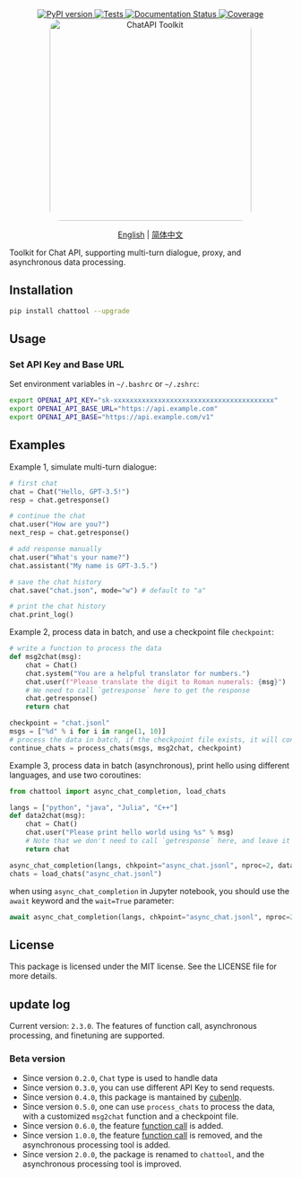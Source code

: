 <div align="center">
    <a href="https://pypi.python.org/pypi/chattool">
        <img src="https://img.shields.io/pypi/v/chattool.svg" alt="PyPI version" />
    </a>
    <a href="https://github.com/cubenlp/chattool/actions/workflows/test.yml">
        <img src="https://github.com/cubenlp/chattool/actions/workflows/test.yml/badge.svg" alt="Tests" />
    </a>
    <a href="https://chattool.cubenlp.com">
        <img src="https://img.shields.io/badge/docs-github_pages-blue.svg" alt="Documentation Status" />
    </a>
    <a href="https://codecov.io/gh/cubenlp/chattool">
        <img src="https://codecov.io/gh/cubenlp/chattool/branch/master/graph/badge.svg" alt="Coverage" />
    </a>
</div>

<div align="center">
    <img src="https://qiniu.wzhecnu.cn/PicBed6/picgo/chattool.jpeg" alt="ChatAPI Toolkit" width="360", style="border-radius: 20px;">

[English](README_en.md) | [简体中文](README.md)
</div>


<!-- 
[![Updates](https://pyup.io/repos/github/cubenlp/chattool/shield.svg)](https://pyup.io/repos/github/cubenlp/chattool/) 
-->

Toolkit for Chat API, supporting multi-turn dialogue, proxy, and asynchronous data processing.

## Installation

```bash
pip install chattool --upgrade
```

## Usage

### Set API Key and Base URL

Set environment variables in `~/.bashrc` or `~/.zshrc`:

```bash
export OPENAI_API_KEY="sk-xxxxxxxxxxxxxxxxxxxxxxxxxxxxxxxxxxxxxxxx"
export OPENAI_API_BASE_URL="https://api.example.com"
export OPENAI_API_BASE="https://api.example.com/v1"
```

## Examples

Example 1, simulate multi-turn dialogue:

```python
# first chat
chat = Chat("Hello, GPT-3.5!")
resp = chat.getresponse()

# continue the chat
chat.user("How are you?")
next_resp = chat.getresponse()

# add response manually
chat.user("What's your name?")
chat.assistant("My name is GPT-3.5.")

# save the chat history
chat.save("chat.json", mode="w") # default to "a"

# print the chat history
chat.print_log()
```

Example 2, process data in batch, and use a checkpoint file `checkpoint`:

```python
# write a function to process the data
def msg2chat(msg):
    chat = Chat()
    chat.system("You are a helpful translator for numbers.")
    chat.user(f"Please translate the digit to Roman numerals: {msg}")
    # We need to call `getresponse` here to get the response
    chat.getresponse()
    return chat

checkpoint = "chat.jsonl"
msgs = ["%d" % i for i in range(1, 10)]
# process the data in batch, if the checkpoint file exists, it will continue from the last checkpoint
continue_chats = process_chats(msgs, msg2chat, checkpoint)
```

Example 3, process data in batch (asynchronous), print hello using different languages, and use two coroutines:

```python
from chattool import async_chat_completion, load_chats

langs = ["python", "java", "Julia", "C++"]
def data2chat(msg):
    chat = Chat()
    chat.user("Please print hello world using %s" % msg)
    # Note that we don't need to call `getresponse` here, and leave it to the asynchronous processing
    return chat

async_chat_completion(langs, chkpoint="async_chat.jsonl", nproc=2, data2chat=data2chat)
chats = load_chats("async_chat.jsonl")
```

when using `async_chat_completion` in Jupyter notebook, you should use the `await` keyword and the `wait=True` parameter:

```python
await async_chat_completion(langs, chkpoint="async_chat.jsonl", nproc=2, data2chat=data2chat, wait=True)
```

## License

This package is licensed under the MIT license. See the LICENSE file for more details.

## update log

Current version: `2.3.0`. The features of function call, asynchronous processing, and finetuning are supported.

### Beta version
- Since version `0.2.0`, `Chat` type is used to handle data
- Since version `0.3.0`, you can use different API Key to send requests.
- Since version `0.4.0`, this package is mantained by [cubenlp](https://github.com/cubenlp).
- Since version `0.5.0`, one can use `process_chats` to process the data, with a customized `msg2chat` function and a checkpoint file.
- Since version `0.6.0`, the feature [function call](https://platform.openai.com/docs/guides/gpt/function-calling) is added.
- Since version `1.0.0`, the feature [function call](https://platform.openai.com/docs/guides/gpt/function-calling) is removed, and the asynchronous processing tool is added.
- Since version `2.0.0`, the package is renamed to `chattool`, and the asynchronous processing tool is improved.
